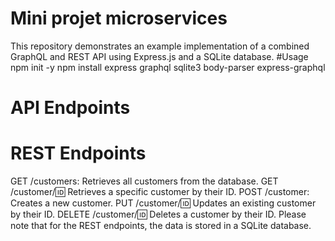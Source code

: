 # Mini projet microservices
This repository demonstrates an example implementation of a combined GraphQL and REST API using Express.js and a SQLite database. 
#Usage
npm init -y
npm install express graphql sqlite3 body-parser express-graphql
# API Endpoints
# REST Endpoints
GET /customers: Retrieves all customers from the database.
GET /customer/:id: Retrieves a specific customer by their ID.
POST /customer: Creates a new customer.
PUT /customer/:id: Updates an existing customer by their ID.
DELETE /customer/:id: Deletes a customer by their ID.
Please note that for the REST endpoints, the data is stored in a SQLite database.
